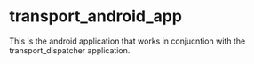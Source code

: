 # transport_android_app
This is the android application that works in conjucntion with the transport_dispatcher application.
